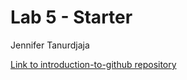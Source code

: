 # Lab 5 - Starter

Jennifer Tanurdjaja

[Link to introduction-to-github repository](https://github.com/jtanurdjaja/introduction-to-github)